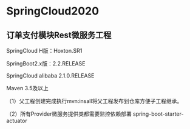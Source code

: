 # SpringCloud2020

## 订单支付模块Rest微服务工程

SpringCloud H版：Hoxton.SR1

SpringBoot2.x版：2.2.RELEASE

SpringCloud alibaba 2.1.0.RELEASE

Maven 3.5及以上

 

（1）父工程创建完成执行mvn:insall将父工程发布到仓库方便子工程继承。

（2）所有Provider微服务提供类都需要监控依赖部署 spring-boot-starter-actuator

